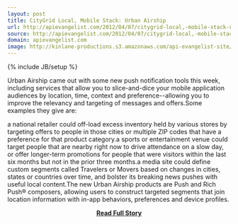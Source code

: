 ```yaml
---
layout: post
title: CityGrid Local, Mobile Stack: Urban Airship
url: http://apievangelist.com/2012/04/07/citygrid-local,-mobile-stack-urban-airship/
source: http://apievangelist.com/2012/04/07/citygrid-local,-mobile-stack-urban-airship/
domain: apievangelist.com
image: http://kinlane-productions.s3.amazonaws.com/api-evangelist-site/blog/urban-airship-logo.png
---
```

{% include JB/setup %}<p>Urban Airship&nbsp;came out with some new push notification tools this week, including services that allow you to slice-and-dice your mobile application audiences by location, time, context and preference--allowing you to improve the relevancy and targeting of messages and offers.Some examples they give are:

a national retailer could off-load excess inventory held by various stores by targeting offers to people in those cities or multiple ZIP codes that have a preference for that product category.a sports or entertainment venue could target people that are nearby right now to drive attendance on a slow day, or offer longer-term promotions for people that were visitors within the last six months but not in the prior three months.a media site could define custom segments called Travelers or Movers based on changes in cities, states or countries over time, and bolster its breaking news pushes with useful local content.The new Urban Airship products are&nbsp;Push&nbsp;and&nbsp;Rich Push&reg;&nbsp;composers, allowing users to construct targeted segments that join location information with in-app behaviors, preferences and device profiles.</p>
<center><p><a href="http://apievangelist.com/2012/04/07/citygrid-local,-mobile-stack-urban-airship/" style='padding:25px; font-sze:18px; font-weight: bold;'>Read Full Story</a></p></center>
